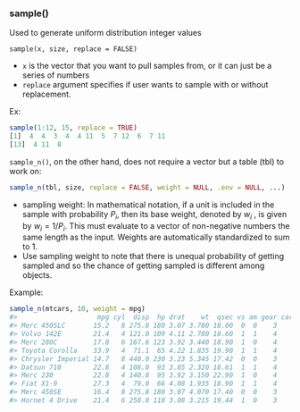 ### sample()

Used to generate uniform distribution integer values

`sample(x, size, replace = FALSE)`

* `x` is the vector that you want to pull samples from, or it can just be a series of numbers
* `replace` argument specifies if user wants to sample with or without replacement.

Ex:

```R
sample(1:12, 15, replace = TRUE)
[1]  4  4  3  4  4 11  5  7 12  6  7 11
[13]  4 11  8
```

`sample_n()`, on the other hand, does not require a vector but a table (tbl) to work on:

```R
sample_n(tbl, size, replace = FALSE, weight = NULL, .env = NULL, ...)
```

* sampling weight: In mathematical notation, if a unit is included in the sample with probability $P_i$, then its  base weight, denoted by $w_i$ , is given by $w_i=1/P_i$. This must evaluate to a vector of non-negative numbers the same length as the input. Weights are automatically standardized to sum to 1.
* Use sampling weight to note that there is unequal probability of getting sampled and so the chance of getting sampled is different among objects.

Example:

```R
sample_n(mtcars, 10, weight = mpg)
#>                    mpg cyl  disp  hp drat    wt  qsec vs am gear carb
#> Merc 450SLC       15.2   8 275.8 180 3.07 3.780 18.00  0  0    3    3
#> Volvo 142E        21.4   4 121.0 109 4.11 2.780 18.60  1  1    4    2
#> Merc 280C         17.8   6 167.6 123 3.92 3.440 18.90  1  0    4    4
#> Toyota Corolla    33.9   4  71.1  65 4.22 1.835 19.90  1  1    4    1
#> Chrysler Imperial 14.7   8 440.0 230 3.23 5.345 17.42  0  0    3    4
#> Datsun 710        22.8   4 108.0  93 3.85 2.320 18.61  1  1    4    1
#> Merc 230          22.8   4 140.8  95 3.92 3.150 22.90  1  0    4    2
#> Fiat X1-9         27.3   4  79.0  66 4.08 1.935 18.90  1  1    4    1
#> Merc 450SE        16.4   8 275.8 180 3.07 4.070 17.40  0  0    3    3
#> Hornet 4 Drive    21.4   6 258.0 110 3.08 3.215 19.44  1  0    3    1

```


